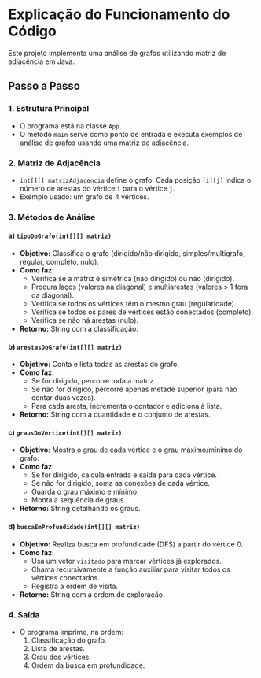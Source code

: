 # Explicação do Funcionamento do Código

Este projeto implementa uma análise de grafos utilizando matriz de adjacência em Java.

## Passo a Passo

### 1. Estrutura Principal

- O programa está na classe `App`.
- O método `main` serve como ponto de entrada e executa exemplos de análise de grafos usando uma matriz de adjacência.

### 2. Matriz de Adjacência

- `int[][] matrizAdjacencia` define o grafo. Cada posição `[i][j]` indica o número de arestas do vértice `i` para o vértice `j`.
- Exemplo usado: um grafo de 4 vértices.

### 3. Métodos de Análise

#### a) `tipoDoGrafo(int[][] matriz)`

- **Objetivo:** Classifica o grafo (dirigido/não dirigido, simples/multigrafo, regular, completo, nulo).
- **Como faz:**
	- Verifica se a matriz é simétrica (não dirigido) ou não (dirigido).
	- Procura laços (valores na diagonal) e multiarestas (valores > 1 fora da diagonal).
	- Verifica se todos os vértices têm o mesmo grau (regularidade).
	- Verifica se todos os pares de vértices estão conectados (completo).
	- Verifica se não há arestas (nulo).
- **Retorno:** String com a classificação.

#### b) `arestasDoGrafo(int[][] matriz)`

- **Objetivo:** Conta e lista todas as arestas do grafo.
- **Como faz:**
	- Se for dirigido, percorre toda a matriz.
	- Se não for dirigido, percorre apenas metade superior (para não contar duas vezes).
	- Para cada aresta, incrementa o contador e adiciona à lista.
- **Retorno:** String com a quantidade e o conjunto de arestas.

#### c) `grausDoVertice(int[][] matriz)`

- **Objetivo:** Mostra o grau de cada vértice e o grau máximo/mínimo do grafo.
- **Como faz:**
	- Se for dirigido, calcula entrada e saída para cada vértice.
	- Se não for dirigido, soma as conexões de cada vértice.
	- Guarda o grau máximo e mínimo.
	- Monta a sequência de graus.
- **Retorno:** String detalhando os graus.

#### d) `buscaEmProfundidade(int[][] matriz)`

- **Objetivo:** Realiza busca em profundidade (DFS) a partir do vértice 0.
- **Como faz:**
	- Usa um vetor `visitado` para marcar vértices já explorados.
	- Chama recursivamente a função auxiliar para visitar todos os vértices conectados.
	- Registra a ordem de visita.
- **Retorno:** String com a ordem de exploração.

### 4. Saída

- O programa imprime, na ordem:
	1. Classificação do grafo.
	2. Lista de arestas.
	3. Grau dos vértices.
	4. Ordem da busca em profundidade.